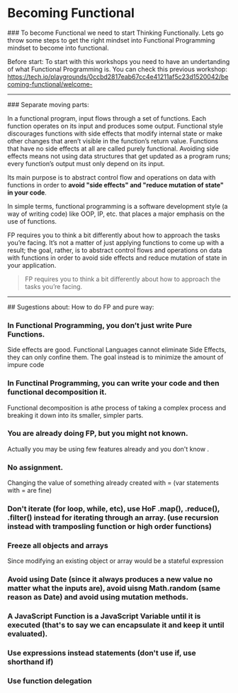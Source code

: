 # Becoming Functional

### To become Functional we need to start Thinking Functionally. Lets go throw some steps to get the right mindset into Functional Programming mindset to become into functional.

Before start:
To start with this workshops you need to have an undertanding of what Functional Programming is.
You can check this previous workshop: https://tech.io/playgrounds/0ccbd2817eab67cc4e41211af5c23d1520042/becoming-functional/welcome-

---
### Separate moving parts:

In a functional program, input flows through a set of functions. Each function operates on its input and produces some output.
Functional style discourages functions with side effects that modify internal state or make other changes that aren’t
visible in the function’s return value. Functions that have no side effects at all are called purely functional.
Avoiding side effects means not using data structures that get updated as a program runs; every function’s
output must only depend on its input.

Its main purpose is to abstract control flow and operations on data with functions in order to **avoid
"side effects" and "reduce mutation of state" in your code**.

In simple terms, functional programming is a software development style (a way of writing code) like OOP, IP, etc.
that places a major emphasis on the use of functions. 

FP requires you to think a bit differently about how to approach the tasks you’re facing. It’s not a matter of just applying functions to come up with a result; the goal, rather, is to abstract control flows and operations on data with functions in order to avoid side effects and reduce mutation of state in your application.

> FP requires you to think a bit differently about how to approach the tasks you’re facing.

***
## Sugestions about: How to do FP and pure way:

### In Functional Programming, you don’t just write Pure Functions.
Side effects are good. Functional Languages cannot eliminate Side Effects, they can only confine them. 
The goal instead is to minimize the amount of impure code

### In Functinal Programming, you can write your code and then functional decomposition it.
Functional decomposition is athe process of taking a complex process and breaking it down into its smaller, simpler parts.

### You are already doing FP, but you might not known.
Actually you may be using few features already and you don't know .

### No assignment. 
Changing the value of something already created with = (var statements with = are fine)

### Don't iterate (for loop, while, etc), use HoF .map(), .reduce(), .filter() instead for iterating through an array. (use recursion instead with tramposling function or high order functions)

### Freeze all objects and arrays
Since modifying an existing object or array would be a stateful expression

### Avoid using Date (since it always produces a new value no matter what the inputs are), avoid uisng Math.random (same reason as Date) and avoid using mutation methods.

### A JavaScript Function is a JavaScript Variable until it is executed (that's to say we can encapsulate it and keep it until evaluated).

### Use expressions instead statements (don't use if, use shorthand if)

### Use function delegation





